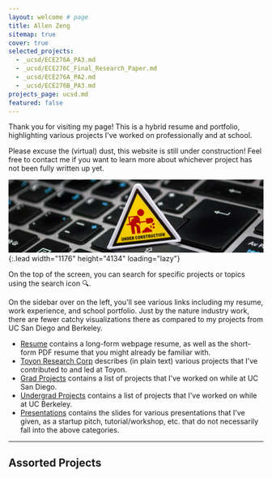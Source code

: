 ```yaml
---
layout: welcome # page
title: Allen Zeng
sitemap: true
cover: true
selected_projects:
  - _ucsd/ECE276A_PA3.md
  - _ucsd/ECE276C_Final_Research_Paper.md
  - _ucsd/ECE276A_PA2.md
  - _ucsd/ECE276B_PA3.md
projects_page: ucsd.md
featured: false
---
```


Thank you for visiting my page! This is a hybrid resume and portfolio, highlighting various projects I've worked on professionally and at school.

Please excuse the (virtual) dust, this website is still under construction! Feel free to contact me if you want to learn more about whichever project has not been fully written up yet.

![Full-width image](/assets/webp/under-construction-cropped.webp){:.lead width="1176" height="4134" loading="lazy"}

On the top of the screen, you can search for specific projects or topics using the search icon 🔍.

On the sidebar over on the left, you'll see various links including my resume, work experience, and school portfolio. Just by the nature industry work, there are fewer catchy visualizations there as compared to my projects from UC San Diego and Berkeley.

- [Resume](/resume/) contains a long-form webpage resume, as well as the short-form PDF resume that you might already be familiar with.
- [Toyon Research Corp](/work/) describes (in plain text) various projects that I've contributed to and led at Toyon.
- [Grad Projects](/ucsd/) contains a list of projects that I've worked on while at UC San Diego.
- [Undergrad Projects](/berkeley/) contains a list of projects that I've worked on while at UC Berkeley.
- [Presentations](/presentations/) contains the slides for various presentations that I've given, as a startup pitch, tutorial/workshop, etc. that do not necessarily fall into the above categories.

---

## Assorted Projects

<!--projects-->
